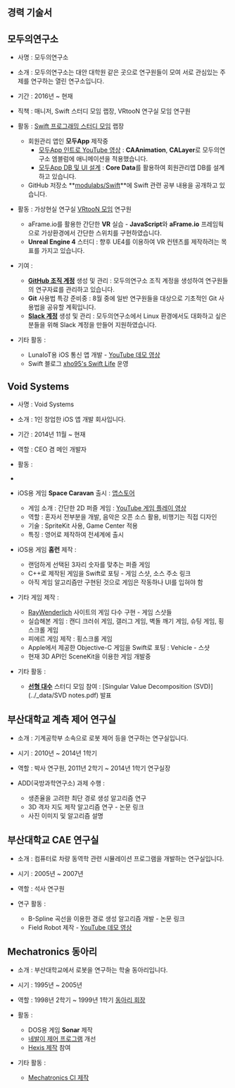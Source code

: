 ## 경력 기술서

## **모두의연구소**

* 사명 : 모두의연구소
* 소개 : 모두의연구소는 대안 대학원 같은 곳으로 연구원들이 모여 서로 관심있는 주제를 연구하는 열린 연구소입니다.
* 기간 : 2016년 ~ 현재
* 직책 : 매니저, Swift 스터디 모임 랩장, VRtooN 연구실 모임 연구원

* 활동 : [Swift 프로그래밍 스터디 모임](http://www.modulabs.co.kr/Swift_library/848) 랩장
	* 회원관리 앱인 **모두App** 제작중
		* [모두App 인트로 YouTube 영상](https://www.youtube.com/watch?v=VVDAZ4qvbFc) : **CAAnimation**, **CALayer**로 모두의연구소 엠블럼에 애니메이션을 적용했습니다.
		* [모두App DB 및 UI 설계](http://www.modulabs.co.kr/Swift_library/3842) : **Core Data**를 활용하여 회원관리앱 DB를 설계하고 있습니다.
	* GitHub 저장소 **[modulabs/Swift](https://github.com/modulabs/Swift)**에 Swift 관련 공부 내용을 공개하고 있습니다.
	
* 활동 : 가상현실 연구실 [VRtooN 모임](http://www.modulabs.co.kr/VRtooN_library/787) 연구원
	* aFrame.io를 활용한 간단한 **VR** 실습 - **JavaScript**와 **aFrame.io** 프레임웍으로 가상환경에서 간단한 스위치를 구현하였습니다.
	* **Unreal Engine 4** 스터디 : 향후 UE4를 이용하여 VR 컨텐츠를 제작하려는 목표를 가지고 있습니다.

* 기여 : 
	* **[GitHub 조직 계정](https://github.com/modulabs)** 생성 및 관리 : 모두의연구소 조직 계정을 생성하여 연구원들의 연구자료를 관리하고 있습니다.
	* **Git** 사용법 특강 준비중 : 8월 중에 일반 연구원들을 대상으로 기초적인 Git 사용법을 공유할 계획입니다.
	* **[Slack 계정](https://modulabs.slack.com/)** 생성 및 관리 : 모두의연구소에서 Linux 환경에서도 대화하고 싶은 분들을 위해 Slack 계정을 만들어 지원하였습니다.

* 기타 활동 :
	* LunaIoT용 iOS 통신 앱 개발 - [YouTube 데모 영상](https://www.facebook.com/xho1995/videos/984864604886273/)
	* Swift 블로그 [xho95's Swift Life](http://xho95.github.io) 운영

## **Void Systems**

* 사명 : Void Systems
* 소개 : 1인 창업한 iOS 앱 개발 회사입니다.
* 기간 : 2014년 11월 ~ 현재
* 역할 : CEO 겸 메인 개발자 

* 활동 : 
* 
* iOS용 게임 **Space Caravan** 출시 : [앱스토어](https://itunes.apple.com/kr/app/space-caravan/id1011757460?mt=8)
	* 게임 소개 : 간단한 2D 퍼즐 게임 : [YouTube 게임 플레이 영상](https://www.youtube.com/watch?v=NaOqtVGYlPg) 
	* 역할 : 혼자서 전부분을 개발, 음악은 오픈 소스 활용, 비행기는 직접 디자인
	* 기술 : SpriteKit 사용, Game Center 적용
	* 특징 : 영어로 제작하여 전세계에 출시

* iOS용 게임 **홈런** 제작 : 
	* 랜덤하게 선택된 3자리 숫자를 맞추는 퍼즐 게임
	* C++로 제작된 게임을 Swift로 포팅 - 게임 스샷, 소스 주소 링크
	* 아직 게임 알고리즘만 구현된 것으로 게임은 작동하나 UI를 입혀야 함
	
* 기타 게임 제작 : 
	* [RayWenderlich](https://www.raywenderlich.com) 사이트의 게임 다수 구현 - 게임 스샷들 
	* 실습해본 게임 : 캔디 크러쉬 게임, 갤러그 게임, 벽돌 깨기 게임, 슈팅 게임, 횡스크롤 게임
	* 피에르 게임 제작 : 횡스크롤 게임
	* Apple에서 제공한 Objective-C 게임을 Swift로 포팅 : Vehicle - 스샷
	* 현재 3D API인 SceneKit을 이용한 게임 개발중

* 기타 활동 : 
	* **[선형 대수](https://www.facebook.com/groups/1045080912185263/)** 스터디 모임 참여 : [Singular Value Decomposition (SVD)](../_data/SVD notes.pdf) 발표

## **부산대학교 계측 제어 연구실**

* 소개 : 기계공학부 소속으로 로봇 제어 등을 연구하는 연구실입니다.
* 시기 : 2010년 ~ 2014년 1학기
* 역할 : 박사 연구원, 2011년 2학기 ~ 2014년 1학기 연구실장 

* ADD(국방과학연구소) 과제 수행 : 
	* 생존율을 고려한 최단 경로 생성 알고리즘 연구
	* 3D 격자 지도 제작 알고리즘 연구 - 논문 링크
	* 사진 이미지 및 알고리즘 설명

## **부산대학교 CAE 연구실**

* 소개 : 컴퓨터로 차량 동역학 관련 시뮬레이션 프로그램을 개발하는 연구실입니다.
* 시기 : 2005년 ~ 2007년
* 역할 : 석사 연구원

* 연구 활동 : 
	* B-Spline 곡선을 이용한 경로 생성 알고리즘 개발 - 논문 링크
	* Field Robot 제작 - [YouTube 데모 영상](https://www.youtube.com/watch?v=nrXtmwM93FE)

## **Mechatronics 동아리**

* 소개 : 부산대학교에서 로봇을 연구하는 학술 동아리입니다.
* 시기 : 1995년 ~ 2005년
* 역할 : 1998년 2학기 ~ 1999년 1학기 [동아리 회장](http://mecha.namoweb.net/xe/History)

* 활동 : 
	* DOS용 게임 **Sonar** 제작
	* [네발이 제어 프로그램](http://mecha.namoweb.net/xe/Robot/428) 개선 
	* [Hexis 제작](http://mecha.namoweb.net/xe/Robot/426) 참여

* 기타 활동 : 
	* [Mechatronics CI 제작](http://mecha.namoweb.net/xe/CI)
